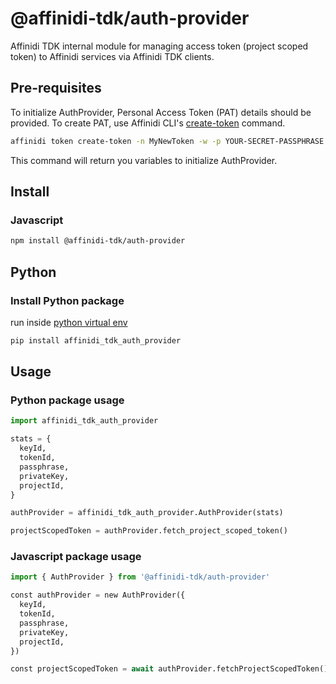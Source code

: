 # @affinidi-tdk/auth-provider

Affinidi TDK internal module for managing access token (project scoped token) to Affinidi services via Affinidi TDK clients.

## Pre-requisites

To initialize AuthProvider, Personal Access Token (PAT) details should be provided.
To create PAT, use Affinidi CLI's [create-token](https://github.com/affinidi/affinidi-cli/blob/main/docs/token.md#affinidi-token-create-token) command.

```sh
affinidi token create-token -n MyNewToken -w -p YOUR-SECRET-PASSPHRASE
```

This command will return you variables to initialize AuthProvider.

## Install

### Javascript

```bash
npm install @affinidi-tdk/auth-provider
```

## Python

### Install Python package

run inside [python virtual env](https://docs.python.org/3/library/venv.html)

```bash
pip install affinidi_tdk_auth_provider
```

## Usage

### Python package usage

```python
import affinidi_tdk_auth_provider

stats = {
  keyId,
  tokenId,
  passphrase,
  privateKey,
  projectId,
}

authProvider = affinidi_tdk_auth_provider.AuthProvider(stats)

projectScopedToken = authProvider.fetch_project_scoped_token()
```

### Javascript package usage

```python
import { AuthProvider } from '@affinidi-tdk/auth-provider'

const authProvider = new AuthProvider({
  keyId,
  tokenId,
  passphrase,
  privateKey,
  projectId,
})

const projectScopedToken = await authProvider.fetchProjectScopedToken()
```
